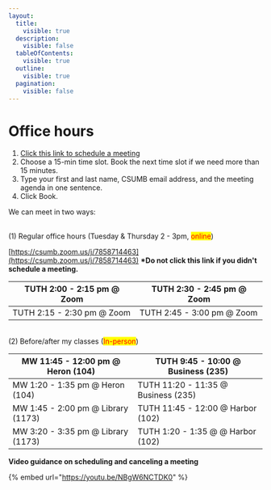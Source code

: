 ```yaml
---
layout:
  title:
    visible: true
  description:
    visible: false
  tableOfContents:
    visible: true
  outline:
    visible: true
  pagination:
    visible: false
---
```


# Office hours

1. [Click this link to schedule a meeting](https://calendar.app.google/e3D97y6FSsQMgcmK8)
2. Choose a 15-min time slot. Book the next time slot if we need more than 15 minutes.
3. Type your first and last name, CSUMB email address, and the meeting agenda in one sentence.
4. Click Book.

We can meet in two ways:

\
(1) Regular office hours (Tuesday & Thursday 2 - 3pm, <mark style="color:red;">online</mark>)

&#x20;[https://csumb.zoom.us/j/7858714463](https://csumb.zoom.us/j/7858714463)   **\*Do not click this link if you didn't schedule a meeting.**

| TUTH 2:00 - 2:15 pm @ Zoom | TUTH 2:30 - 2:45 pm @ Zoom |
| -------------------------- | -------------------------- |
| TUTH 2:15 - 2:30 pm @ Zoom | TUTH 2:45 - 3:00 pm @ Zoom |

\
(2) Before/after my classes (<mark style="color:red;">In-person</mark>)

| MW 11:45 - 12:00 pm @ Heron (104)  | TUTH 9:45 - 10:00 @ Business (235)  |
| ---------------------------------- | ----------------------------------- |
| MW 1:20 - 1:35 pm @ Heron (104)    | TUTH 11:20 - 11:35 @ Business (235) |
| MW 1:45 - 2:00 pm @ Library (1173) | TUTH 11:45 - 12:00 @ Harbor (102)   |
| MW 3:20 - 3:35 pm @ Library (1173) | TUTH  1:20 - 1:35 @ @ Harbor (102)  |

**Video guidance on scheduling and canceling a meeting**

{% embed url="https://youtu.be/NBgW6NCTDK0" %}

